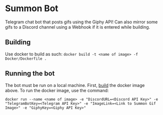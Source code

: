 # Summon Bot

Telegram chat bot that posts gifs using the Giphy API! Can also mirror some gifs to a Discord channel using a Webhook if it is entered while building.

## Building
Use docker to build as such:
`docker build -t <name of image> -f Docker/Dockerfile .`

## Running the bot
The bot must be run on a local machine. First, [build](#Building) the docker image above. To run the docker image, use the command:

`docker run --name <name of image> -e "DiscordURL=<Discord API Key>" -e "TelegramBotKey=<Telegram API Key>" -e "ImageLink=<Link to Summon Gif Image>" -e "GiphyKey=<Giphy API Key>"`